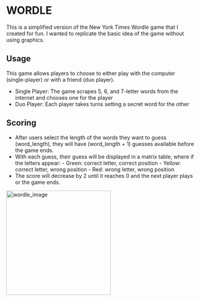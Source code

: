 # WORDLE
This is a simplified version of the New York Times Wordle game that I created for fun. I wanted to replicate the basic idea of the game without using graphics. 

## Usage
This game allows players to choose to either play with the computer (single-player) or with a friend (duo player). 
* Single Player: The game scrapes 5, 6, and 7-letter words from the internet and chooses one for the player
* Duo Player: Each player takes turns setting a secret word for the other

## Scoring
- After users select the length of the words they want to guess (word_length), they will have (word_length + 1) guesses available before the game ends.
- With each guess, their guess will be displayed in a matrix table, where if the letters appear:
      - Green: correct letter, correct position
      - Yellow: correct letter, wrong position
      - Red: wrong letter, wrong position
- The score will decrease by 2 until it reaches 0 and the next player plays or the game ends.
<img width="278" alt="wordle_image" src="https://github.com/neldajohn/WORDLE/assets/58130223/85255616-86cc-418d-9df8-9706f9c4fc2c">
